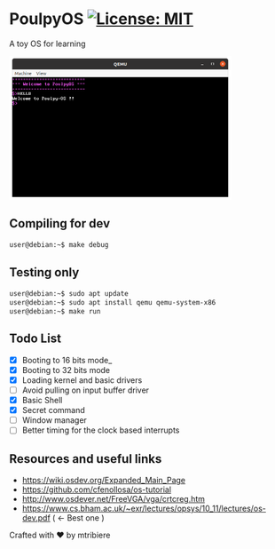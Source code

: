 # PoulpyOS [![License: MIT](https://img.shields.io/badge/License-MIT-yellow.svg)](https://opensource.org/licenses/MIT)
A toy OS for learning

<img align="middle" src="pic/pic1.png" width="400">

  
## Compiling for dev
```console
user@debian:~$ make debug
```

## Testing only
```console
user@debian:~$ sudo apt update
user@debian:~$ sudo apt install qemu qemu-system-x86
user@debian:~$ make run
```

## Todo List
- [x] Booting to 16 bits mode_
- [x] Booting to 32 bits mode
- [x] Loading kernel and basic drivers
- [ ] Avoid pulling on input buffer driver
- [x] Basic Shell
- [x] Secret command
- [ ] Window manager
- [ ] Better timing for the clock based interrupts

## Resources and useful links
- https://wiki.osdev.org/Expanded_Main_Page
- https://github.com/cfenollosa/os-tutorial
- http://www.osdever.net/FreeVGA/vga/crtcreg.htm
- https://www.cs.bham.ac.uk/~exr/lectures/opsys/10_11/lectures/os-dev.pdf ( <- Best one )


Crafted with :heart: by mtribiere
